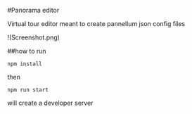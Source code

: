 #Panorama editor

Virtual tour editor meant to create pannellum json config files

!(Screenshot.png)

##how to run

`npm install`

then

`npm run start`

will create a developer server
